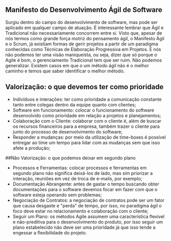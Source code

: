 ## Manifesto do Desenvolvimento Ágil de Software

Surgiu dentro do campo do desenvolvimento de software, mas pode ser aplicado em qualquer campo de atuação.
É interessante lembrar que Ágil e Tradicional não necessariamente concorrem entre si. Visto que, apesar de nós termos como grande força motriz do pensamento ágil, o Manifesto Ágil e o Scrum, já existiam formas de gerir projetos a partir de um paradigma conhecidas como Técnicas de Elaboração Progressiva em Projetos. E nós não podemos ter uma visão maniqueísta, ou seja, dizer que só porque o Agile é bom, o gerenciamento Tradicional tem que ser ruim. Não podemos generalizar. Existem casos em que o um método ágil não é o melhor caminho e temos que saber identificar o melhor método.

## Valorização: o que devemos ter como prioridade

- Indivíduos e interações: ter como prioridade a comunicação constante tanto entre colegas dentro da equipe quanto com clientes;
- Software em funcionamento: colocar o funcionamento do software desenvolvido como prioridade em relação a projetos e planejamentos;
- Colaboração com o Cliente: colaborar com o cliente é, além de buscar os recursos financeiros para a empresa, também trazer o cliente para junto do processo de desenvolvimento do software;
- Responder a mudanças: por meio da utilização de time-boxes é possível entregar ao time um tempo para lidar com as mudanças sem que isso afete a produção;

##Não Valorização: o que podemos deixar em segundo plano

- Processos e Ferramentas: colocar processos e ferramentas em segundo plano não significa deixá-los de lado, mas sim priorizar a interação, reuniões em vez de troca de e-mails, por exemplo;
- Documentação Abrangente: antes de gastar o tempo buscando obter documentações para o software devemos focar em fazer com que o software esteja operando sem problemas;
- Negociação de Contratos: a negociação de contratos pode ser um fator que causa desgaste e "perda" de tempo, por isso, no paradigma ágil o foco deve estar no relacionamento e colaboração com o cliente;
- Seguir um Plano: os métodos Agile assumem uma característica flexível e não-preditiva para o desenvolvimento do produto, por isso seguir um plano estabelecido não deve ser uma prioridade já que isso tende a engessar a flexibilidade do projeto.

